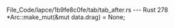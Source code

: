 File_Code/lapce/1b9fe8c0fe/tab/tab_after.rs --- Rust
                                                                                                                                                           278                         *Arc::make_mut(&mut data.drag) = None;

